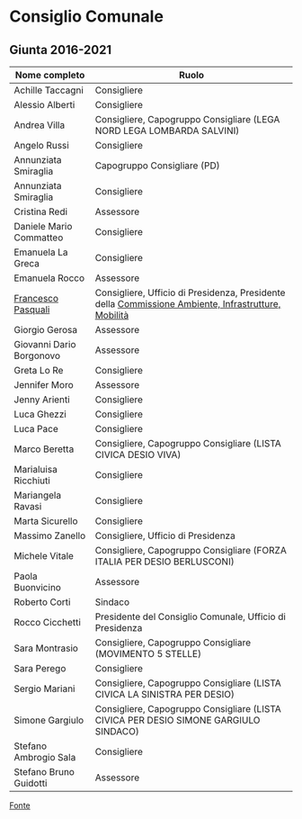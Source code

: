 # Consiglio Comunale

## Giunta 2016-2021

| Nome completo | Ruolo |
| ------------- | ----- |
| Achille Taccagni | Consigliere |
| Alessio Alberti | Consigliere |
| Andrea Villa | Consigliere, Capogruppo Consigliare (LEGA NORD LEGA LOMBARDA SALVINI) |
| Angelo Russi | Consigliere |
| Annunziata Smiraglia | Capogruppo Consigliare (PD) |
| Annunziata Smiraglia | Consigliere |
| Cristina Redi | Assessore |
| Daniele Mario Commatteo | Consigliere |
| Emanuela La Greca | Consigliere |
| Emanuela Rocco | Assessore |
| [Francesco Pasquali](/data/persone/francesco-pasquali.md) | Consigliere, Ufficio di Presidenza, Presidente della [Commissione Ambiente, Infrastrutture, Mobilità](/data/commissioni-consiliari/ambiente-infrastrutture-mobilita.md) |
| Giorgio Gerosa | Assessore |
| Giovanni Dario Borgonovo | Assessore |
| Greta Lo Re | Consigliere |
| Jennifer Moro | Assessore |
| Jenny Arienti | Consigliere | invitata |
| Luca Ghezzi | Consigliere |
| Luca Pace | Consigliere |
| Marco Beretta | Consigliere, Capogruppo Consigliare (LISTA CIVICA DESIO VIVA) |
| Marialuisa Ricchiuti | Consigliere |
| Mariangela Ravasi | Consigliere |
| Marta Sicurello | Consigliere | invitata |
| Massimo Zanello | Consigliere, Ufficio di Presidenza |
| Michele Vitale | Consigliere, Capogruppo Consigliare (FORZA ITALIA PER DESIO BERLUSCONI) |
| Paola Buonvicino | Assessore |
| Roberto Corti | Sindaco |
| Rocco Cicchetti | Presidente del Consiglio Comunale, Ufficio di Presidenza |
| Sara Montrasio | Consigliere, Capogruppo Consigliare (MOVIMENTO 5 STELLE) |
| Sara Perego | Consigliere |
| Sergio Mariani | Consigliere, Capogruppo Consigliare (LISTA CIVICA LA SINISTRA PER DESIO) |
| Simone Gargiulo | Consigliere, Capogruppo Consigliare (LISTA CIVICA PER DESIO SIMONE GARGIULO SINDACO) |
| Stefano Ambrogio Sala | Consigliere |
| Stefano Bruno Guidotti | Assessore |

[Fonte](http://comune.desio.mb.it/servizi/menu/dinamica.aspx?idArea=8882&idCat=16560&ID=16560&TipoElemento=categoria)
